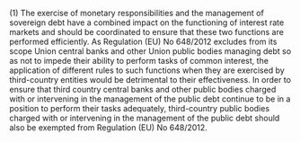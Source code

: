 (1) The exercise of monetary responsibilities and the management of sovereign debt have a combined impact on the functioning of interest rate markets and should be coordinated to ensure that these two functions are performed efficiently. As Regulation (EU) No 648/2012 excludes from its scope Union central banks and other Union public bodies managing debt so as not to impede their ability to perform tasks of common interest, the application of different rules to such functions when they are exercised by third-country entities would be detrimental to their effectiveness. In order to ensure that third country central banks and other public bodies charged with or intervening in the management of the public debt continue to be in a position to perform their tasks adequately, third-country public bodies charged with or intervening in the management of the public debt should also be exempted from Regulation (EU) No 648/2012.